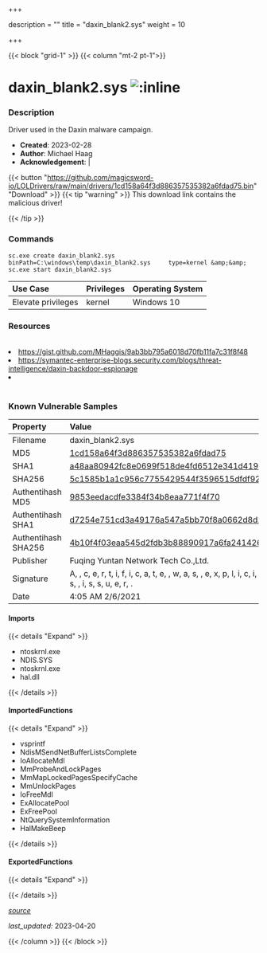 +++

description = ""
title = "daxin_blank2.sys"
weight = 10

+++


{{< block "grid-1" >}}
{{< column "mt-2 pt-1">}}


# daxin_blank2.sys ![:inline](/images/twitter_verified.png) 


### Description

Driver used in the Daxin malware campaign.

- **Created**: 2023-02-28
- **Author**: Michael Haag
- **Acknowledgement**:  | [](https://twitter.com/)

{{< button "https://github.com/magicsword-io/LOLDrivers/raw/main/drivers/1cd158a64f3d886357535382a6fdad75.bin" "Download" >}}
{{< tip "warning" >}}
This download link contains the malicious driver!

{{< /tip >}}

### Commands

```
sc.exe create daxin_blank2.sys binPath=C:\windows\temp\daxin_blank2.sys     type=kernel &amp;&amp; sc.exe start daxin_blank2.sys
```

| Use Case | Privileges | Operating System | 
|:---- | ---- | ---- |
| Elevate privileges | kernel | Windows 10 |

### Resources
<br>
<li><a href="https://gist.github.com/MHaggis/9ab3bb795a6018d70fb11fa7c31f8f48">https://gist.github.com/MHaggis/9ab3bb795a6018d70fb11fa7c31f8f48</a></li>
<li><a href="https://symantec-enterprise-blogs.security.com/blogs/threat-intelligence/daxin-backdoor-espionage">https://symantec-enterprise-blogs.security.com/blogs/threat-intelligence/daxin-backdoor-espionage</a></li>
<li><a href=""></a></li>
<br>

### Known Vulnerable Samples

| Property           | Value |
|:-------------------|:------|
| Filename           | daxin_blank2.sys |
| MD5                | [1cd158a64f3d886357535382a6fdad75](https://www.virustotal.com/gui/file/1cd158a64f3d886357535382a6fdad75) |
| SHA1               | [a48aa80942fc8e0699f518de4fd6512e341d4196](https://www.virustotal.com/gui/file/a48aa80942fc8e0699f518de4fd6512e341d4196) |
| SHA256             | [5c1585b1a1c956c7755429544f3596515dfdf928373620c51b0606a520c6245a](https://www.virustotal.com/gui/file/5c1585b1a1c956c7755429544f3596515dfdf928373620c51b0606a520c6245a) |
| Authentihash MD5   | [9853eedacdfe3384f34b8eaa771f4f70](https://www.virustotal.com/gui/search/authentihash%253A9853eedacdfe3384f34b8eaa771f4f70) |
| Authentihash SHA1  | [d7254e751cd3a49176a547a5bb70f8a0662d8d28](https://www.virustotal.com/gui/search/authentihash%253Ad7254e751cd3a49176a547a5bb70f8a0662d8d28) |
| Authentihash SHA256| [4b10f4f03eaa545d2fdb3b88890917a6fa24142689d3c43a7c39fc5bed5725bf](https://www.virustotal.com/gui/search/authentihash%253A4b10f4f03eaa545d2fdb3b88890917a6fa24142689d3c43a7c39fc5bed5725bf) |
| Publisher         | Fuqing Yuntan Network Tech Co.,Ltd. |
| Signature         | A,  , c, e, r, t, i, f, i, c, a, t, e,  , w, a, s,  , e, x, p, l, i, c, i, t, l, y,  , r, e, v, o, k, e, d,  , b, y,  , i, t, s,  , i, s, s, u, e, r, .   |
| Date                | 4:05 AM 2/6/2021 |


#### Imports
{{< details "Expand" >}}
* ntoskrnl.exe
* NDIS.SYS
* ntoskrnl.exe
* hal.dll

{{< /details >}}
#### ImportedFunctions
{{< details "Expand" >}}
* vsprintf
* NdisMSendNetBufferListsComplete
* IoAllocateMdl
* MmProbeAndLockPages
* MmMapLockedPagesSpecifyCache
* MmUnlockPages
* IoFreeMdl
* ExAllocatePool
* ExFreePool
* NtQuerySystemInformation
* HalMakeBeep

{{< /details >}}
#### ExportedFunctions
{{< details "Expand" >}}

{{< /details >}}


[*source*](https://github.com/magicsword-io/LOLDrivers/tree/main/yaml/daxin_blank2.yaml)

*last_updated:* 2023-04-20








{{< /column >}}
{{< /block >}}
